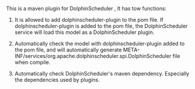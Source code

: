 This is a maven plugin for DolphinScheduler , It has tow functions:

1. It is allowed to add <packaging>dolphinscheduler-plugin</packaging> to the pom file. If <packaging>dolphinscheduler-plugin</packaging> is added to the pom file, the DolphinScheduler service will load this model as a DolphinScheduler plugin.

2. Automatically check the model with <packaging>dolphinscheduler-plugin</packaging> added to the pom file, and will automatically generate META-INF/services/org.apache.dolphinscheduler.spi.DolphinScheduler file when compile.

3. Automatically check DolphinScheduler's maven dependency. Especially the dependencies used by plugins.

